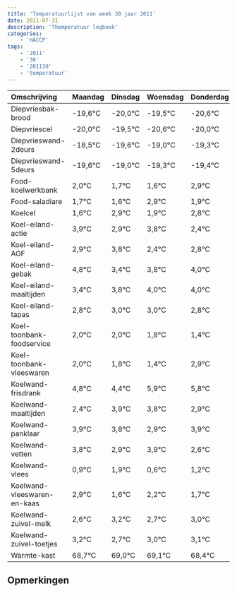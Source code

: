 ```yaml
---
title: 'Temperatuurlijst van week 30 jaar 2011'
date: 2011-07-31
description: 'Themperatuur logboek'
categories:
    - 'HACCP'
tags:
    - '2011'
    - '30'
    - '201130'
    - 'temperatuur'
---
```

|Omschrijving|Maandag|Dinsdag|Woensdag|Donderdag|Vrijdag|Zaterdag|Zondag|
|:---|:---|:---|:---|:---|:---|:---|:---|
|Diepvriesbak-brood|-19,6°C|-20,0°C|-19,5°C|-20,6°C|-20,0°C|-20,3°C|-20,4°C|
|Diepvriescel|-20,0°C|-19,5°C|-20,6°C|-20,0°C|-20,3°C|-20,4°C|-19,1°C|
|Diepvrieswand-2deurs|-18,5°C|-19,6°C|-19,0°C|-19,3°C|-19,4°C|-18,1°C|-19,1°C|
|Diepvrieswand-5deurs|-19,6°C|-19,0°C|-19,3°C|-19,4°C|-18,1°C|-19,1°C|-18,2°C|
|Food-koelwerkbank|2,0°C|1,7°C|1,6°C|2,9°C|1,9°C|2,8°C|1,4°C|
|Food-saladiare|1,7°C|1,6°C|2,9°C|1,9°C|2,8°C|1,4°C|1,8°C|
|Koelcel|1,6°C|2,9°C|1,9°C|2,8°C|1,4°C|1,8°C|2,0°C|
|Koel-eiland-actie|3,9°C|2,9°C|3,8°C|2,4°C|2,8°C|3,0°C|3,0°C|
|Koel-eiland-AGF|2,9°C|3,8°C|2,4°C|2,8°C|3,0°C|3,0°C|2,8°C|
|Koel-eiland-gebak|4,8°C|3,4°C|3,8°C|4,0°C|4,0°C|3,8°C|3,4°C|
|Koel-eiland-maaltijden|3,4°C|3,8°C|4,0°C|4,0°C|3,8°C|3,4°C|4,9°C|
|Koel-eiland-tapas|2,8°C|3,0°C|3,0°C|2,8°C|2,4°C|3,9°C|3,8°C|
|Koel-toonbank-foodservice|2,0°C|2,0°C|1,8°C|1,4°C|2,9°C|2,8°C|1,9°C|
|Koel-toonbank-vleeswaren|2,0°C|1,8°C|1,4°C|2,9°C|2,8°C|1,9°C|2,9°C|
|Koelwand-frisdrank|4,8°C|4,4°C|5,9°C|5,8°C|4,9°C|5,9°C|4,6°C|
|Koelwand-maaltijden|2,4°C|3,9°C|3,8°C|2,9°C|3,9°C|2,6°C|3,2°C|
|Koelwand-panklaar|3,9°C|3,8°C|2,9°C|3,9°C|2,6°C|3,2°C|2,7°C|
|Koelwand-vetten|3,8°C|2,9°C|3,9°C|2,6°C|3,2°C|2,7°C|3,0°C|
|Koelwand-vlees|0,9°C|1,9°C|0,6°C|1,2°C|0,7°C|1,0°C|1,1°C|
|Koelwand-vleeswaren-en-kaas|2,9°C|1,6°C|2,2°C|1,7°C|2,0°C|2,1°C|1,4°C|
|Koelwand-zuivel-melk|2,6°C|3,2°C|2,7°C|3,0°C|3,1°C|2,4°C|2,2°C|
|Koelwand-zuivel-toetjes|3,2°C|2,7°C|3,0°C|3,1°C|2,4°C|2,2°C|3,5°C|
|Warmte-kast|68,7°C|69,0°C|69,1°C|68,4°C|68,2°C|69,5°C|69,0°C|

## Opmerkingen


